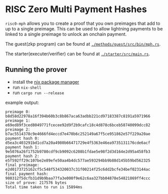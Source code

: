 # RISC Zero Multi Payment Hashes

`risc0-mph` allows you to create a proof that you own preimages that add to up to a single preimage. This can be used to allow lightning payments to be linked to a single preimage to unlock an onchain payment.


The guest(zkp program) can be found at [`./methods/guest/src/bin/mph.rs`](./methods/guest/src/bin/mph.rs).

The starter(executer/verifier) can be found at [`./starter/src/main.rs`](./starter/src/main.rs).

## Running the prover
- install the [nix package manager](https://nixos.org/download.html)
- run `nix-shell`
- run `cargo run --release`


example output:
```
preimage 0: b8d58d22978a16f394b60b3c8b867aca63adbb221cd97183387c8191a5971966
preimage 1: e69ed89f3ced8049771fcecee92d9f2b9cafc18c4d878c6bceb58740099dcc82
preimage 2: b7ac5514378c9e4666fd4eccd7e470b6c252149a67f5ce951862e57f229a20ae
payment hash 0: d5ea3c403291bd1cd7a20a4980b66471729e4f5363e46ea9735131176cde6acf
payment hash 1: 9e5076a26f1752b9780cdf9cb9092c6208b1fdae5e98f2d3d164e2d95a458fb3
payment hash 2: e5f592ff29c107be2e89efe50aa4b4dc577ae593294bb9b88d145b59bd562325
final preimage: e2d0173725162cf5c548f534320037c31f00214f25c6dd2bcfe34bef023144ac
final payment hash: 980312f5dcfb31d9b9baa77fa3e000f9e62c6aa327bb04878e54821869ff4ccc
size of prove: 217576 bytes
Total time taken to run is 15894ms
```
